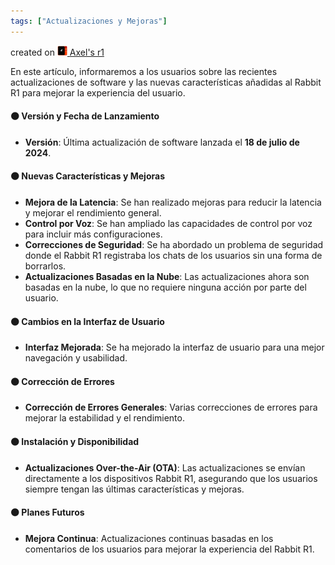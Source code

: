 ```yaml
---
tags: ["Actualizaciones y Mejoras"]
---
```


created on <a href="https://community.rabbit.tech/u/afaces"> 
    <img src="/assets/images/r1.png" alt="Axel's r1" width="16" height="16">
</a> <a href="https://community.rabbit.tech/u/afaces">Axel's r1</a>


En este artículo, informaremos a los usuarios sobre las recientes actualizaciones de software y las nuevas características añadidas al Rabbit R1 para mejorar la experiencia del usuario.

#### 🟠 Versión y Fecha de Lanzamiento
- **Versión**: Última actualización de software lanzada el **18 de julio de 2024**.

#### 🟠 Nuevas Características y Mejoras
- **Mejora de la Latencia**: Se han realizado mejoras para reducir la latencia y mejorar el rendimiento general.
- **Control por Voz**: Se han ampliado las capacidades de control por voz para incluir más configuraciones.
- **Correcciones de Seguridad**: Se ha abordado un problema de seguridad donde el Rabbit R1 registraba los chats de los usuarios sin una forma de borrarlos.
- **Actualizaciones Basadas en la Nube**: Las actualizaciones ahora son basadas en la nube, lo que no requiere ninguna acción por parte del usuario.

#### 🟠 Cambios en la Interfaz de Usuario
- **Interfaz Mejorada**: Se ha mejorado la interfaz de usuario para una mejor navegación y usabilidad.

#### 🟠 Corrección de Errores
- **Corrección de Errores Generales**: Varias correcciones de errores para mejorar la estabilidad y el rendimiento.

#### 🟠 Instalación y Disponibilidad
- **Actualizaciones Over-the-Air (OTA)**: Las actualizaciones se envían directamente a los dispositivos Rabbit R1, asegurando que los usuarios siempre tengan las últimas características y mejoras.

#### 🟠 Planes Futuros
- **Mejora Continua**: Actualizaciones continuas basadas en los comentarios de los usuarios para mejorar la experiencia del Rabbit R1.
